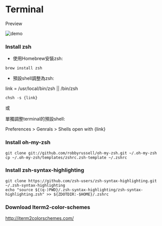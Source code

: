 # Terminal

Preview

![demo](https://github.com/yingray/yingray.env/raw/master/terminal/zsh.png)

### Install zsh

* 使用Homebrew安裝zsh:

```
brew install zsh
```

* 預設shell調整為zsh:

link = /usr/local/bin/zsh || /bin/zsh

```
chsh -s {link}
```

或

單獨調整terminal的預設shell:

Preferences > Genrals > Shells open with {link}


### Install oh-my-zsh

```
git clone git://github.com/robbyrussell/oh-my-zsh.git ~/.oh-my-zsh
cp ~/.oh-my-zsh/templates/zshrc.zsh-template ~/.zshrc
```

### Install zsh-syntax-highlighting

```
git clone https://github.com/zsh-users/zsh-syntax-highlighting.git ~/.zsh-syntax-highlighting
echo "source ${(q-)PWD}/.zsh-syntax-highlighting/zsh-syntax-highlighting.zsh" >> ${ZDOTDIR:-$HOME}/.zshrc
```

### Download Iterm2-color-schemes

http://iterm2colorschemes.com/
